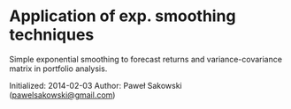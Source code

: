 # Application of exp. smoothing techniques

Simple exponential smoothing to forecast returns and variance-covariance matrix in portfolio analysis.

Initialized: 2014-02-03
Author: Paweł Sakowski (pawelsakowski@gmail.com)